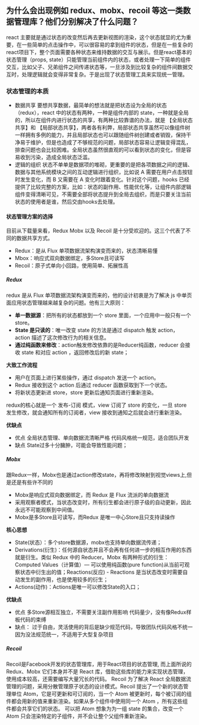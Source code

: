 ## 为什么会出现例如 redux、mobx、recoil 等这一类数据管理库？他们分别解决了什么问题？

react 主要就是通过状态的改变然后再去更新视图的渲染，这个状态就显的尤为重要，在一些简单的点击操作中，可以很容易的拿到组件的状态，但是在一些复杂的react项目下，整个页面需要各种状态来维持数据的交互与展示。但是react基本的状态管理（props, state）只能管理当前组件内的状态，或者处理一下简单的组件交互，比如父子、兄弟组件之间传递状态等，一旦涉及到比较复杂的组件间数据交互时，处理逻辑就会变得非常复杂。于是出现了状态管理工具来实现统一管理。

### 状态管理的本质

- 数据共享
  要想共享数据，最简单的想法就是把状态设为全局的状态（redux），react 中的状态有两种，一种是组件内部的 state，一种就是全局的，所以在组件内进行状态的共享，有两种比较靠谱的办法，就是 【全局状态共享】和 【局部状态共享】，两者各有利弊，局部状态共享虽然可以像组件树一样拥有多例的能力，并且局部状态也可以跟随组件树创建或者销毁，保持干净易于维护，但是也造成了不够规范的问题，局部状态容易让逻辑变得混乱，排查问题也会比较困难。全局状态虽然很直观的可以看到状态的变化，但是容易收到污染，造成全局状态泛滥。
- 逻辑的组织
  状态不单单是数据项的堆砌，更重要的是把各项数据之间的逻辑、数据与其他系统模块之间的互动逻辑进行组织，比如说 A 需要在用户点击按钮时发生变化，而 B 又需要在 A 变化时跟着变化。针对这个问题，hooks 已经提供了比较完整的方案，比如：状态的副作用、性能优化等，让组件内部逻辑组件变得清晰可见，不需要全部将状态提升到全局去组织，而是只要关注当前状态的使用者是谁，然后交由hooks去处理。

#### 状态管理方案的选择

目前从下载量来看，Redux Mobx 以及 Recoil 是十分受欢迎的。这三个代表了不同的数据共享方式。

- Redux：是从 Flux 单项数据流架构演变而来的，状态清晰易懂
- Mbox：响应式双向数据绑定，多Store且可读写
- Recoil：原子式单向小回路，使用简单、拓展性高

##### Redux

redux 是从 Flux 单项数据流架构演变而来的，他的设计初衷是为了解决 js 中单页面应用状态管理越来越复杂的问题。他有三大原则：

- **单一数据源**：把所有的状态都放到一个 store 里面，一个应用中一般只有一个 store。
- **State 是只读的**：唯一改变 state 的方法是通过 dispatch 触发 action，action 描述了这次修改行为的相关信息。
- **通过纯函数来修改**：action触发修改依靠的是Reducer纯函数，reducer 会接收 state 和对应 action ，返回修改后的新 state；

**大致工作流程**

- 用户在页面上进行某些操作，通过 dispatch 发送一个 action。  
- Redux 接收到这个 action 后通过 reducer 函数获取到下一个状态。  
- 将新状态更新进 store，store 更新后通知页面进行重新渲染。  

redux的核心就是一个 发布-订阅 模式，view 订阅了 store 的变化，一旦 store 发生修改，就会通知所有的订阅者，view 接收到通知之后就会进行重新渲染。

**优缺点**

- 优点
  全局状态管理、单向数据流清晰严格
  代码风格统一规范，适合团队开发
- 缺点
  State过多十分臃肿，可能会导致性能问题；

##### Mobx

跟Redux一样，Mobx也是通过action修改state，再将修改映射到视觉views上,但是还是有些许不同的

- Mobx是响应式双向数据绑定，而 Redux 是 Flux 流派的单向数据流
- 采用观察者模式，当状态改变时，所有衍生都会进行原子级的自动更新，因此永远不可能观察到中间值。
- Mobx是多Store且可读写，而Redux 是唯一中心Store且只支持读操作

**核心思想**

- State(状态）：多个store数据源，mobx也支持单向数据流传递；
- Derivations(衍生)：任何源自状态并且不会再有任何进一步的相互作用的东西就是衍生。类似 Redux 中的 Reducer。Mobx 有两种形式的衍生：Computed Values（计算值）— 可以使用纯函数(pure function)从当前可观察状态中衍生出的值；Reactions(反应) - Reactions 是当状态改变时需要自动发生的副作用，也是使用较多的衍生；
- Actions(动作)：Actions是唯一可以修改State的入口；

**优缺点**

- 优点
    多Store源相互独立，不需要关注副作用影响
    代码量少，没有像Redux样板代码的束缚
- 缺点：
    过于自由，灵活使用的背后是缺少规范代码，导致团队代码风格不统一
    因为没法规范统一，不适用于大型复杂项目

##### Recoil

Recoil是Facebook开发的状态管理库，用于React项目的状态管理, 而上面所说的Redux、Mobx 它们本身并不是 React 库，借助这些库的能力来实现状态管理，使用成本较高，还需要编写大量冗长的代码。
Recoil 为了解决 React 全局数据流管理的问题，采用分散管理原子状态的设计模式。Recoil 提出了一个新的状态管理单位 Atom，它是可更新和可订阅的，当一个 Atom 被更新时，每个被订阅的组件都会用新的值来重新渲染。如果从多个组件中使用同一个 Atom ，所有这些组件都会共享它们的状态。
可以把 Atom 想象为为一组 state 的集合，改变一个 Atom 只会渲染特定的子组件，并不会让整个父组件重新渲染。



